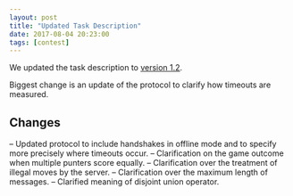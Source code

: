 ```yaml
---
layout: post
title: "Updated Task Description"
date: 2017-08-04 20:23:00
tags: [contest]
---
```


We updated the task description to [version 1.2](https://icfpcontest2017.github.io/static/task-v1.2.pdf).

Biggest change is an update of the protocol to clarify how timeouts are measured.


Changes
----

  – Updated protocol to include handshakes in offline mode and to specify more precisely where
timeouts occur.
  – Clarification on the game outcome when multiple punters score equally.
  – Clarification over the treatment of illegal moves by the server.
  – Clarification over the maximum length of messages.
  – Clarified meaning of disjoint union operator.
